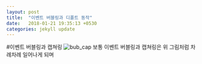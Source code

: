 ```yaml
---
layout: post
title:  "이벤트 버블링과 디폴트 동작"
date:   2018-01-21 19:35:13 +0530
categories: jekyll update
---
```


#이벤트 버블링과 캡쳐링
![bub_cap]("{{site.url}}/images/bubbling_capturing.jpg")
보통 이벤트 버블링과 캡쳐링은 위 그림처럼 차례차례 일어나게 되며

